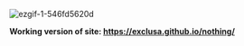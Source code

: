 ![ezgif-1-546fd5620d](https://github.com/exclusa/nothing/assets/103822422/d68696eb-4e2f-4847-85c6-2a30645c68e2)

<b>Working version of site: https://exclusa.github.io/nothing/</b>
